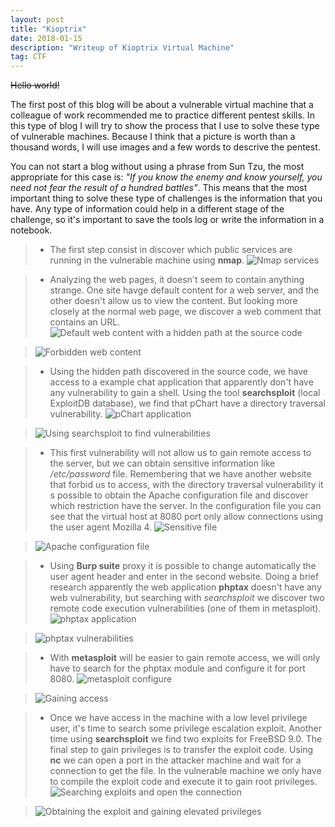 ```yaml
---
layout: post
title: "Kioptrix"
date: 2018-01-15 
description: "Writeup of Kioptrix Virtual Machine"
tag: CTF
---   
```


~~Hello world!~~

The first post of this blog will be about a vulnerable virtual machine that a colleague of work recommended me to practice different pentest skills. In this type of blog I will try to show the process that I use to solve these type of vulnerable machines. Because I think that a picture is worth than a thousand words, I will use images and a few words to descrive the pentest.

You can not start a blog without using a phrase from Sun Tzu, the most appropriate for this case is: *"If you know the enemy and know yourself, you need not fear the result of a hundred battles"*. This means that the most important thing to solve these type of challenges is the information that you have. Any type of information could help in a different stage of the challenge, so it's important to save the tools log or write the information in a notebook.

>* The first step consist in discover which public services are running in the vulnerable machine using **nmap**.
>![](/images/posts/Kioptrix/img1.png "Nmap services")

>* Analyzing the web pages, it doesn't seem to contain anything strange. One site havge default content for a web server, and the other doesn't allow us to view the content. But looking more closely at the normal web page, we discover a web comment that contains an URL.
>![](/images/posts/Kioptrix/img2.png "Default web content with a hidden path at the source code")

>![](/images/posts/Kioptrix/img3.png "Forbidden web content")

>* Using the hidden path discovered in the source code, we have access to a example chat application that apparently don't have any vulnerability to gain a shell. Using the tool **searchsploit** (local ExploitDB database), we find that pChart have a directory traversal vulnerability.
>![](/images/posts/Kioptrix/img4.png "pChart application")

>![](/images/posts/Kioptrix/img5.png "Using searchsploit to find vulnerabilities")

>* This first vulnerability will not allow us to gain remote access to the server, but we can obtain sensitive information like */etc/password* file. Remembering that we have another website that forbid us to access, with the directory traversal vulnerability it s possible to obtain the Apache configuration file and discover which restriction have the server. In the configuration file you can see that the virtual host at 8080 port only allow connections using the user agent Mozilla 4.
>![](/images/posts/Kioptrix/img6.png "Sensitive file")

>![](/images/posts/Kioptrix/img7.png "Apache configuration file")

>* Using **Burp suite** proxy it is possible to change automatically the user agent header and enter in the second website. Doing a brief research apparently the web application **phptax** doesn't have any web vulnerability, but searching with *searchsploit* we discover two remote code execution vulnerabilities (one of them in metasploit).
>![](/images/posts/Kioptrix/img8.png "phptax application")

>![](/images/posts/Kioptrix/img9.png "phptax vulnerabilities")

>* With **metasploit** will be easier to gain remote access, we will only have to search for the phptax module and configure it for port 8080.
>![](/images/posts/Kioptrix/img10.png "metasploit configure")

>![](/images/posts/Kioptrix/img11.png "Gaining access")

>* Once we have access in the machine with a low level privilege user, it's time to search some privilege escalation exploit. Another time using **searchsploit** we find two exploits for FreeBSD 9.0. The final step to gain privileges is to transfer the exploit code. Using **nc** we can open a port in the attacker machine and wait for a connection to get the file. In the vulnerable machine we only have to compile the exploit code and execute it to gain root privileges.
>![](/images/posts/Kioptrix/img12.png "Searching exploits and open the connection")

>![](/images/posts/Kioptrix/img13.png "Obtaining the exploit and gaining elevated privileges")
